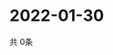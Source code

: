 # 2022-01-30
  共 0条

  <!-- BEGIN -->
  <!-- 最后更新时间Sun Jan 30 2022 11:02:20 GMT+0000 (Coordinated Universal Time) -->
  
  <!-- END -->
  
  